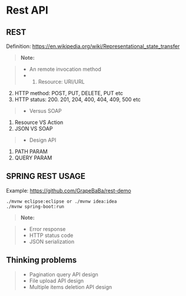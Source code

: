 Rest API
==================

REST 
-------------
Definition: https://en.wikipedia.org/wiki/Representational_state_transfer
>**Note:**

>- An remote invocation method
>- 1. Resource: URI/URL
   2. HTTP method: POST, PUT, DELETE, PUT etc
   3. HTTP status: 200. 201, 204, 400, 404, 409, 500 etc
>- Versus SOAP
   1. Resource VS Action
   2. JSON VS SOAP
>- Design API
   1. PATH PARAM
   2. QUERY PARAM


SPRING REST USAGE
-------------
Example: https://github.com/GrapeBaBa/rest-demo
```
./mvnw eclipse:eclipse or ./mvnw idea:idea
./mvnw spring-boot:run
```
>**Note:**

>- Error response
>- HTTP status code
>- JSON serialization

Thinking problems
-------------
>- Pagination query  API design
>- File upload API design
>- Multiple items deletion API design 
